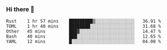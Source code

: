 ### Hi there 👋

<!--
**berkus/berkus** is a ✨ _special_ ✨ repository because its `README.md` (this file) appears on your GitHub profile.

Here are some ideas to get you started:

- 🔭 I’m currently working on ...
- 🌱 I’m currently learning ...
- 👯 I’m looking to collaborate on ...
- 🤔 I’m looking for help with ...
- 💬 Ask me about ...
- 📫 How to reach me: ...
- 😄 Pronouns: ...
- ⚡ Fun fact: ...
-->

<!--START_SECTION:waka-->
```text
Rust    1 hr 57 mins    █████████▒░░░░░░░░░░░░░░░   36.91 % 
TOML    1 hr 40 mins    ████████░░░░░░░░░░░░░░░░░   31.68 % 
Other   45 mins         ███▓░░░░░░░░░░░░░░░░░░░░░   14.47 % 
Bash    40 mins         ███░░░░░░░░░░░░░░░░░░░░░░   12.65 % 
YAML    12 mins         █░░░░░░░░░░░░░░░░░░░░░░░░   04.00 % 
```
<!--END_SECTION:waka-->
